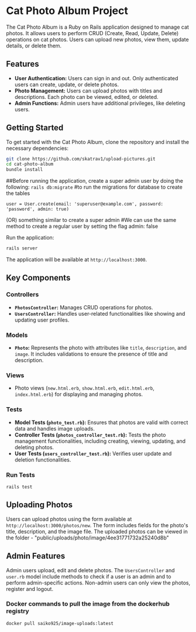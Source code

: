 # Cat Photo Album Project

The Cat Photo Album is a Ruby on Rails application designed to manage cat photos. It allows users to perform CRUD (Create, Read, Update, Delete) operations on cat photos. Users can upload new photos, view them, update details, or delete them.

## Features

- **User Authentication:** Users can sign in and out. Only authenticated users can create, update, or delete photos.
- **Photo Management:** Users can upload photos with titles and descriptions. Each photo can be viewed, edited, or deleted.
- **Admin Functions:** Admin users have additional privileges, like deleting users.

## Getting Started

To get started with the Cat Photo Album, clone the repository and install the necessary dependencies:

```bash
git clone https://github.com/skatrav1/upload-pictures.git
cd cat-photo-album
bundle install
```
##Before running the application, create a super admin user by doing the following:
```rails db:migrate``` #to run the migrations for database to create the tables

```rails console
user = User.create(email: 'superuser@example.com', password: 'password', admin: true)
```
(OR) something similar to create a super admin
#We can use the same method to create a regular user by setting the flag admin: false

Run the application:

```bash
rails server
```

The application will be available at `http://localhost:3000`.

## Key Components

### Controllers

- **`PhotosController`:** Manages CRUD operations for photos.
- **`UsersController`:** Handles user-related functionalities like showing and updating user profiles.

### Models

- **`Photo`:** Represents the photo with attributes like `title`, `description`, and `image`. It includes validations to ensure the presence of title and description.

### Views

- Photo views (`new.html.erb`, `show.html.erb`, `edit.html.erb`, `index.html.erb`) for displaying and managing photos.

### Tests

- **Model Tests (`photo_test.rb`):** Ensures that photos are valid with correct data and handles image uploads.
- **Controller Tests (`photos_controller_test.rb`):** Tests the photo management functionalities, including creating, viewing, updating, and deleting photos.
- **User Tests (`users_controller_test.rb`):** Verifies user update and deletion functionalities.

### Run Tests
```rails test``` 

## Uploading Photos

Users can upload photos using the form available at `http://localhost:3000/photos/new`. The form includes fields for the photo's title, description, and the image file.
The uploaded photos can be viewed in the folder - "public/uploads/photo/image/4ee31771732a25240d8b"

## Admin Features

Admin users upload, edit and delete photos. The `UsersController` and `user.rb` model include methods to check if a user is an admin and to perform admin-specific actions.
Non-admin users can only view the photos, register and logout.



### Docker commands to pull the image from the dockerhub registry
```docker pull saiko925/image-uploads:latest```


